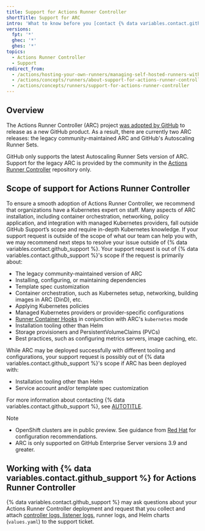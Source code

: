 ```yaml
---
title: Support for Actions Runner Controller
shortTitle: Support for ARC
intro: 'What to know before you [contact {% data variables.contact.github_support %}](support/contacting-github-support) for assistance with Actions Runner Controller.'
versions:
  fpt: '*'
  ghec: '*'
  ghes: '*'
topics:
  - Actions Runner Controller
  - Support
redirect_from:
  - /actions/hosting-your-own-runners/managing-self-hosted-runners-with-actions-runner-controller/about-support-for-actions-runner-controller
  - /actions/concepts/runners/about-support-for-actions-runner-controller
  - /actions/concepts/runners/support-for-actions-runner-controller
---
```


## Overview

The Actions Runner Controller (ARC) project [was adopted by GitHub](https://github.com/actions/actions-runner-controller/discussions/2072) to release as a new GitHub product. As a result, there are currently two ARC releases: the legacy community-maintained ARC and GitHub's Autoscaling Runner Sets.

GitHub only supports the latest Autoscaling Runner Sets version of ARC. Support for the legacy ARC is provided by the community in the [Actions Runner Controller](https://github.com/actions/actions-runner-controller) repository only.

## Scope of support for Actions Runner Controller

To ensure a smooth adoption of Actions Runner Controller, we recommend that organizations have a Kubernetes expert on staff. Many aspects of ARC installation, including container orchestration, networking, policy application, and integration with managed Kubernetes providers, fall outside GitHub Support’s scope and require in-depth Kubernetes knowledge. If your support request is outside of the scope of what our team can help you with, we may recommend next steps to resolve your issue outside of {% data variables.contact.github_support %}. Your support request is out of {% data variables.contact.github_support %}'s scope if the request is primarily about:

* The legacy community-maintained version of ARC
* Installing, configuring, or maintaining dependencies
* Template spec customization
* Container orchestration, such as Kubernetes setup, networking, building images in ARC (DinD), etc.
* Applying Kubernetes policies
* Managed Kubernetes providers or provider-specific configurations
* [Runner Container Hooks](https://github.com/actions/runner-container-hooks) in conjunction with ARC's `kubernetes` mode
* Installation tooling other than Helm
* Storage provisioners and PersistentVolumeClaims (PVCs)
* Best practices, such as configuring metrics servers, image caching, etc.

While ARC may be deployed successfully with different tooling and configurations, your support request is possibly out of {% data variables.contact.github_support %}'s scope if ARC has been deployed with:

* Installation tooling other than Helm
* Service account and/or template spec customization

For more information about contacting {% data variables.contact.github_support %}, see [AUTOTITLE](/support/contacting-github-support).

> [!NOTE]
> * OpenShift clusters are in public preview. See guidance from [Red Hat](https://developers.redhat.com/articles/2025/02/17/how-securely-deploy-github-arc-openshift#arc_architecture) for configuration recommendations.
> * ARC is only supported on GitHub Enterprise Server versions 3.9 and greater.

## Working with {% data variables.contact.github_support %} for Actions Runner Controller

{% data variables.contact.github_support %} may ask questions about your Actions Runner Controller deployment and request that you collect and attach [controller logs, listener logs](/actions/hosting-your-own-runners/managing-self-hosted-runners-with-actions-runner-controller/troubleshooting-actions-runner-controller-errors#checking-the-logs-of-the-controller-and-runner-set-listener), runner logs, and Helm charts (`values.yaml`) to the support ticket.

